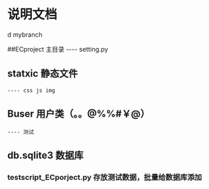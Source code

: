 #  说明文档
d
mybranch

##ECproject 主目录 
    ---- setting.py

## statxic 静态文件
    ---- css js img

## Buser 用户类（。。@%%#￥@）
    ---- 测试
## db.sqlite3 数据库
### testscript_ECporject.py 存放测试数据，批量给数据库添加
